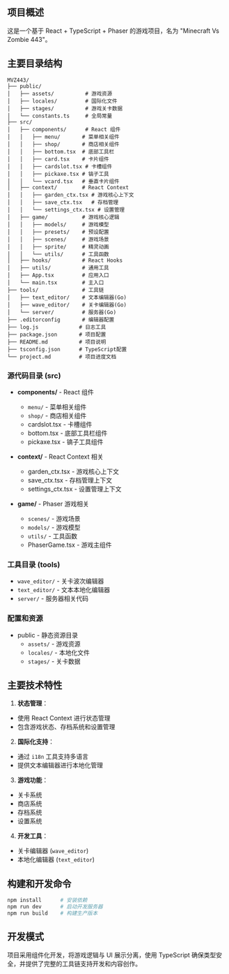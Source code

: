 ## 项目概述
这是一个基于 React + TypeScript + Phaser 的游戏项目，名为 "Minecraft Vs Zombie 443"。

## 主要目录结构

```
MVZ443/
├── public/
│   ├── assets/          # 游戏资源
│   ├── locales/         # 国际化文件
│   ├── stages/          # 游戏关卡数据
│   └── constants.ts     # 全局常量
├── src/
│   ├── components/      # React 组件
│   │   ├── menu/       # 菜单相关组件
│   │   ├── shop/       # 商店相关组件
│   │   ├── bottom.tsx  # 底部工具栏
│   │   ├── card.tsx    # 卡片组件
│   │   ├── cardslot.tsx # 卡槽组件
│   │   ├── pickaxe.tsx # 镐子工具
│   │   └── vcard.tsx   # 垂直卡片组件
│   ├── context/        # React Context
│   │   ├── garden_ctx.tsx # 游戏核心上下文
│   │   ├── save_ctx.tsx   # 存档管理
│   │   └── settings_ctx.tsx # 设置管理
│   ├── game/           # 游戏核心逻辑
│   │   ├── models/     # 游戏模型
│   │   ├── presets/    # 预设配置
│   │   ├── scenes/     # 游戏场景
│   │   ├── sprite/     # 精灵动画
│   │   └── utils/      # 工具函数
│   ├── hooks/          # React Hooks
│   ├── utils/          # 通用工具
│   ├── App.tsx         # 应用入口
│   └── main.tsx        # 主入口
├── tools/              # 工具链
│   ├── text_editor/    # 文本编辑器(Go)
│   ├── wave_editor/    # 关卡编辑器(Go)
│   └── server/         # 服务器(Go)
├── .editorconfig       # 编辑器配置
├── log.js             # 日志工具
├── package.json       # 项目配置
├── README.md          # 项目说明
├── tsconfig.json      # TypeScript配置
└── project.md         # 项目进度文档
```

### 源代码目录 (src)
- **components/** - React 组件
  - `menu/` - 菜单相关组件
  - `shop/` - 商店相关组件
  - cardslot.tsx - 卡槽组件
  - bottom.tsx - 底部工具栏组件
  - pickaxe.tsx - 镐子工具组件

- **context/** - React Context 相关
  - garden_ctx.tsx - 游戏核心上下文
  - save_ctx.tsx - 存档管理上下文
  - settings_ctx.tsx - 设置管理上下文

- **game/** - Phaser 游戏相关
  - `scenes/` - 游戏场景
  - `models/` - 游戏模型
  - `utils/` - 工具函数
  - PhaserGame.tsx - 游戏主组件

### 工具目录 (tools)
- `wave_editor/` - 关卡波次编辑器
- `text_editor/` - 文本本地化编辑器
- `server/` - 服务器相关代码

### 配置和资源
- public - 静态资源目录
  - `assets/` - 游戏资源
  - `locales/` - 本地化文件
  - `stages/` - 关卡数据

## 主要技术特性

1. **状态管理**：
- 使用 React Context 进行状态管理
- 包含游戏状态、存档系统和设置管理

2. **国际化支持**：
- 通过 `i18n` 工具支持多语言
- 提供文本编辑器进行本地化管理

3. **游戏功能**：
- 关卡系统
- 商店系统
- 存档系统
- 设置系统

4. **开发工具**：
- 关卡编辑器 (`wave_editor`)
- 本地化编辑器 (`text_editor`)

## 构建和开发命令
```bash
npm install      # 安装依赖
npm run dev      # 启动开发服务器
npm run build    # 构建生产版本
```

## 开发模式
项目采用组件化开发，将游戏逻辑与 UI 展示分离，使用 TypeScript 确保类型安全，并提供了完整的工具链支持开发和内容创作。